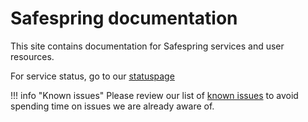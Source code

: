 # Safespring documentation

This site contains documentation for Safespring services and user resources.

For service status, go to our [statuspage](https://status.safespring.com)

!!! info "Known issues"
    Please review our list of [known issues][ki] to avoid spending time on issues
    we are already aware of.

[ki]:service/known_issues/


